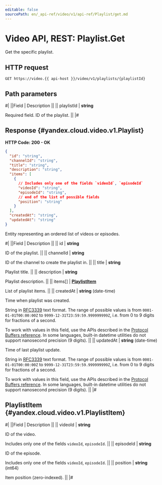 ```yaml
---
editable: false
sourcePath: en/_api-ref/video/v1/api-ref/Playlist/get.md
---
```


# Video API, REST: Playlist.Get

Get the specific playlist.

## HTTP request

```
GET https://video.{{ api-host }}/video/v1/playlists/{playlistId}
```

## Path parameters

#|
||Field | Description ||
|| playlistId | **string**

Required field. ID of the playlist. ||
|#

## Response {#yandex.cloud.video.v1.Playlist}

**HTTP Code: 200 - OK**

```json
{
  "id": "string",
  "channelId": "string",
  "title": "string",
  "description": "string",
  "items": [
    {
      // Includes only one of the fields `videoId`, `episodeId`
      "videoId": "string",
      "episodeId": "string",
      // end of the list of possible fields
      "position": "string"
    }
  ],
  "createdAt": "string",
  "updatedAt": "string"
}
```

Entity representing an ordered list of videos or episodes.

#|
||Field | Description ||
|| id | **string**

ID of the playlist. ||
|| channelId | **string**

ID of the channel to create the playlist in. ||
|| title | **string**

Playlist title. ||
|| description | **string**

Playlist description. ||
|| items[] | **[PlaylistItem](#yandex.cloud.video.v1.PlaylistItem)**

List of playlist items. ||
|| createdAt | **string** (date-time)

Time when playlist was created.

String in [RFC3339](https://www.ietf.org/rfc/rfc3339.txt) text format. The range of possible values is from
`0001-01-01T00:00:00Z` to `9999-12-31T23:59:59.999999999Z`, i.e. from 0 to 9 digits for fractions of a second.

To work with values in this field, use the APIs described in the
[Protocol Buffers reference](https://developers.google.com/protocol-buffers/docs/reference/overview).
In some languages, built-in datetime utilities do not support nanosecond precision (9 digits). ||
|| updatedAt | **string** (date-time)

Time of last playlist update.

String in [RFC3339](https://www.ietf.org/rfc/rfc3339.txt) text format. The range of possible values is from
`0001-01-01T00:00:00Z` to `9999-12-31T23:59:59.999999999Z`, i.e. from 0 to 9 digits for fractions of a second.

To work with values in this field, use the APIs described in the
[Protocol Buffers reference](https://developers.google.com/protocol-buffers/docs/reference/overview).
In some languages, built-in datetime utilities do not support nanosecond precision (9 digits). ||
|#

## PlaylistItem {#yandex.cloud.video.v1.PlaylistItem}

#|
||Field | Description ||
|| videoId | **string**

ID of the video.

Includes only one of the fields `videoId`, `episodeId`. ||
|| episodeId | **string**

ID of the episode.

Includes only one of the fields `videoId`, `episodeId`. ||
|| position | **string** (int64)

Item position (zero-indexed). ||
|#
